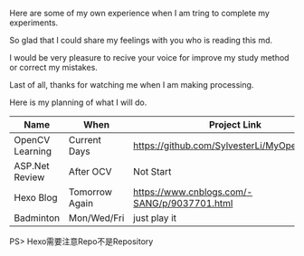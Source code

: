 Here are some of my own experience when I am tring to complete my experiments.

So glad that I could share my feelings with you who is reading this md.

I would be very pleasure to recive your voice for improve my study method or correct my mistakes.

Last of all, thanks for watching me when I am making processing.

Here is my planning of what I will do.

| Name | When | Project Link | 
| ----|--- | --- |
| OpenCV Learning | Current Days | https://github.com/SylvesterLi/MyOpenCVCode | 
| ASP.Net Review | After OCV | Not Start | 
| Hexo Blog | Tomorrow Again | https://www.cnblogs.com/-SANG/p/9037701.html | 
| Badminton | Mon/Wed/Fri | just play it | 

 <!-- |  |  |  |  -->

PS> Hexo需要注意Repo不是Repository
 


